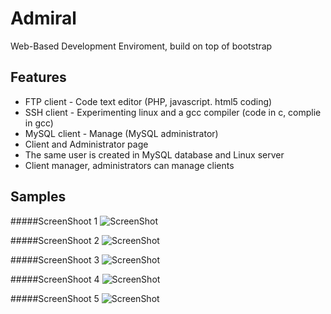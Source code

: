 Admiral 
=======

Web-Based Development Enviroment, build on top of bootstrap

Features
------------------
- FTP client - Code text editor (PHP, javascript. html5 coding)
- SSH client - Experimenting linux and a gcc compiler (code in c, complie in gcc)
- MySQL client - Manage (MySQL administrator)
- Client and Administrator page
- The same user is created in MySQL database and Linux server
- Client manager, administrators can manage clients

Samples
-------

#####ScreenShoot 1
![ScreenShot](https://raw.github.com/dud3/ADMIRAL/master/screenshots/1.png)

#####ScreenShoot 2
![ScreenShot](https://raw.github.com/dud3/ADMIRAL/master/screenshots/2.png)

#####ScreenShoot 3
![ScreenShot](https://raw.github.com/dud3/ADMIRAL/master/screenshots/3.png)

#####ScreenShoot 4
![ScreenShot](https://raw.github.com/dud3/ADMIRAL/master/screenshots/4.png)

#####ScreenShoot 5
![ScreenShot](https://raw.github.com/dud3/ADMIRAL/master/screenshots/5.png)